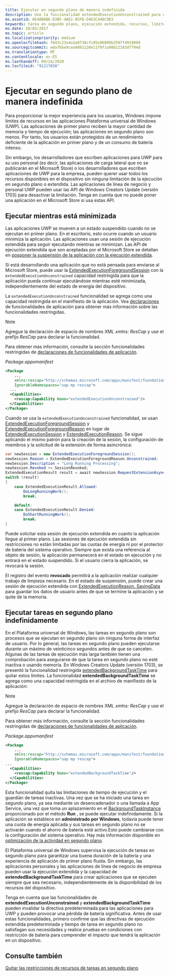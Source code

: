 ```yaml
---
title: Ejecutar en segundo plano de manera indefinida
description: Use la funcionalidad extendedExecutionUnconstrained para ejecutar una tarea en segundo plano o una sesión de ejecución extendida en segundo plano indefinidamente.
ms.assetid: 6E48B8B6-D3BF-4AE2-85FB-D463C448C9D3
keywords: tarea en segundo plano, ejecución extendida, recursos, límites, tarea en segundo plano
ms.date: 10/03/2017
ms.topic: article
ms.localizationpriority: medium
ms.openlocfilehash: f843c23a4a1e0738cfc05e96009b2597f4919809
ms.sourcegitcommit: eda7bbe9caa9d61126e11f0f1a98b12183df794d
ms.translationtype: MT
ms.contentlocale: es-ES
ms.lasthandoff: 09/24/2020
ms.locfileid: "91217658"
---
```

# <a name="run-in-the-background-indefinitely"></a>Ejecutar en segundo plano de manera indefinida

Para proporcionar la mejor experiencia para los usuarios, Windows impone límites de recursos en las aplicaciones Plataforma universal de Windows (UWP). Las aplicaciones de primer plano reciben la mayor cantidad de memoria y tiempo de ejecución; las aplicaciones en segundo plano son menos. Por tanto, los usuarios están protegidos de un rendimiento deficiente de la aplicación en primer plano y de un consumo de batería intenso.

Sin embargo, los desarrolladores que escriben aplicaciones para UWP para su uso personal (es decir, las aplicaciones de carga lateral que no se publicarán en el Microsoft Store) o los desarrolladores que escriben aplicaciones de UWP para la empresa, pueden querer usar todos los recursos disponibles en el dispositivo sin ninguna limitación de la ejecución en segundo plano o extendida. Las aplicaciones de línea de negocio y personal UWP pueden usar las API de Windows Creators Update (versión 1703) para desactivar la limitación. Tenga en cuenta que no puede poner una aplicación en el Microsoft Store si usa estas API.

## <a name="run-while-minimized"></a>Ejecutar mientras está minimizada

Las aplicaciones UWP se mueven a un estado suspendido cuando no se ejecutan en primer plano. En el escritorio, esto ocurre cuando un usuario minimiza la aplicación. Las aplicaciones usan una sesión de ejecución extendida para seguir ejecutando mientras se minimizan. Las API de ejecución extendida que son aceptadas por el Microsoft Store se detallan en [posponer la suspensión de la aplicación con la ejecución extendida](./run-minimized-with-extended-execution.md).

Si está desarrollando una aplicación que no está pensada para enviarse al Microsoft Store, puede usar la [ExtendedExecutionForegroundSession](/uwp/api/windows.applicationmodel.extendedexecution.foreground.extendedexecutionforegroundsession) con la `extendedExecutionUnconstrained` capacidad restringida para que la aplicación pueda continuar ejecutándose mientras esté minimizada, independientemente del estado de energía del dispositivo.  

La `extendedExecutionUnconstrained` funcionalidad se agrega como una capacidad restringida en el manifiesto de la aplicación. Vea [declaraciones](../packaging/app-capability-declarations.md) de funcionalidades de aplicación para obtener más información sobre las funcionalidades restringidas.

> [!NOTE]
> Agregue la declaración de espacio de nombres XML *xmlns: ResCap* y use el prefijo *ResCap* para declarar la funcionalidad.
>
> Para obtener más información, consulte la sección funcionalidades restringidas de [declaraciones de funcionalidades de aplicación](../packaging/app-capability-declarations.md).
>

_Package.appxmanifest_

```xml
<Package
    ...
    xmlns:rescap="http://schemas.microsoft.com/appx/manifest/foundation/windows10/restrictedcapabilities"
    IgnorableNamespaces="uap mp rescap">
  ...
  <Capabilities>
    <rescap:Capability Name="extendedExecutionUnconstrained"/>
  </Capabilities>
</Package>
```

Cuando se usa la `extendedExecutionUnconstrained` funcionalidad, se usan [ExtendedExecutionForegroundSession](/uwp/api/windows.applicationmodel.extendedexecution.foreground.extendedexecutionforegroundsession) y [ExtendedExecutionForegroundReason](/uwp/api/windows.applicationmodel.extendedexecution.foreground.extendedexecutionforegroundreason) en lugar de [ExtendedExecutionSession](/uwp/api/windows.applicationmodel.extendedexecution.extendedexecutionsession) y [ExtendedExecutionReason](/uwp/api/windows.applicationmodel.extendedexecution.extendedexecutionreason). Se sigue aplicando el mismo patrón para la creación de la sesión, la configuración de miembros y la solicitud de la extensión de forma asincrónica: 

```cs
var newSession = new ExtendedExecutionForegroundSession();
newSession.Reason = ExtendedExecutionForegroundReason.Unconstrained;
newSession.Description = "Long Running Processing";
newSession.Revoked += SessionRevoked;
ExtendedExecutionResult result = await newSession.RequestExtensionAsync();
switch (result)
{
    case ExtendedExecutionResult.Allowed:
        DoLongRunningWork();
        break;

    default:
    case ExtendedExecutionResult.Denied:
        DoShortRunningWork();
        break;
}
```

Puede solicitar esta sesión de ejecución extendida en cuanto la aplicación llegue al primer plano. Las sesiones de ejecución extendida sin restricciones no están limitadas por las cuotas de energía ni por el protector de batería del sistema operativo. Siempre que exista una referencia al objeto de sesión, la aplicación permanecerá en el estado en ejecución y no entrará en el estado suspendido. Si el usuario cierra la aplicación, se revocará la sesión.

El registro del evento **revocado** permitirá a la aplicación realizar cualquier trabajo de limpieza necesario. En el estado de suspensión, puede crear una sesión de ejecución extendida con   [ExtendedExecutionReason. SavingData](/uwp/api/windows.applicationmodel.extendedexecution.extendedexecutionreason) para guardar los datos de usuario antes de que se termine la aplicación y se quite de la memoria.

## <a name="run-background-tasks-indefinitely"></a>Ejecutar tareas en segundo plano indefinidamente

En el Plataforma universal de Windows, las tareas en segundo plano son procesos que se ejecutan en segundo plano sin ninguna forma de interfaz de usuario. Por lo general, las tareas en segundo plano pueden ejecutarse durante un máximo de veinticinco segundos antes de que se cancelen. Algunas de las tareas de ejecución más larga también tienen una comprobación para asegurarse de que la tarea en segundo plano no esté inactiva o usando memoria. En Windows Creators Update (versión 1703), se presentó la funcionalidad restringida [extendedBackgroundTaskTime](../packaging/app-capability-declarations.md) para quitar estos límites. La funcionalidad **extendedBackgroundTaskTime** se agrega como una capacidad restringida en el archivo de manifiesto de la aplicación:

> [!NOTE]
> Agregue la declaración de espacio de nombres XML *xmlns: ResCap* y use el prefijo *ResCap* para declarar la funcionalidad.
>
> Para obtener más información, consulte la sección funcionalidades restringidas de [declaraciones de funcionalidades de aplicación](../packaging/app-capability-declarations.md).
>

_Package.appxmanifest_

```xml
<Package
    ... 
    xmlns:rescap="http://schemas.microsoft.com/appx/manifest/foundation/windows10/restrictedcapabilities"
    IgnorableNamespaces="uap mp rescap">
...
  <Capabilities>
    <rescap:Capability Name="extendedBackgroundTaskTime"/>
  </Capabilities>
</Package>
```

Esta funcionalidad quita las limitaciones de tiempo de ejecución y el guardián de tareas inactivas. Una vez que se ha iniciado una tarea en segundo plano, ya sea mediante un desencadenador o una llamada a App Service, una vez que toma un aplazamiento en el [BackgroundTaskInstance](/uwp/api/Windows.ApplicationModel.Background.IBackgroundTaskInstance) proporcionado por el método **Run** , se puede ejecutar indefinidamente. Si la aplicación se establece en **administrado por Windows**, todavía puede tener una cuota de energía aplicada y sus tareas en segundo plano no se activarán cuando el ahorro de batería esté activo.Esto puede cambiarse con la configuración del sistema operativo. Hay más información disponible en [optimización de la actividad en segundo plano](../debug-test-perf/optimize-background-activity.md).

El Plataforma universal de Windows supervisa la ejecución de tareas en segundo plano para garantizar una buena duración de la batería y una experiencia de aplicación de primer plano fluida. Sin embargo, las aplicaciones personales y las aplicaciones de línea de negocio de empresa pueden usar la ejecución extendida y la capacidad de **extendedBackgroundTaskTime** para crear aplicaciones que se ejecuten siempre que sea necesario, independientemente de la disponibilidad de los recursos del dispositivo.

Tenga en cuenta que las funcionalidades de **extendedExecutionUnconstrained** y **extendedBackgroundTaskTime** pueden invalidar la directiva predeterminada para las aplicaciones para UWP y pueden provocar una pérdida de batería significativa. Antes de usar estas funcionalidades, primero confirme que las directivas de ejecución extendida predeterminada y tiempo de tarea en segundo plano no satisfagan sus necesidades y realice pruebas en condiciones con restricción de batería para comprender el impacto que tendrá la aplicación en un dispositivo.

## <a name="see-also"></a>Consulte también

[Quitar las restricciones de recursos de tareas en segundo plano](/windows/application-management/enterprise-background-activity-controls)